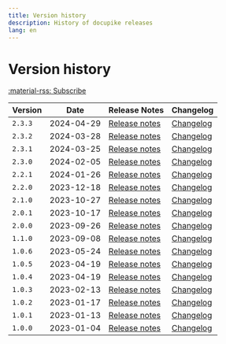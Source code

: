 ```yaml
---
title: Version history
description: History of docupike releases
lang: en
---
```


# Version history

[:material-rss: Subscribe](../releases.atom)

| Version | Date       | Release Notes                            | Changelog                                |
| ------- | ---------- | ---------------------------------------- | ---------------------------------------- |
| `2.3.3`           | 2024-04-29    | [Release notes](release-notes/v2.3.3.md)  | [Changelog](changelog.md#233-2024-04-29)  |
| `2.3.2`           | 2024-03-28    | [Release notes](release-notes/v2.3.2.md)  | [Changelog](changelog.md#232-2024-03-28)  |
| `2.3.1`           | 2024-03-25    | [Release notes](release-notes/v2.3.1.md)  | [Changelog](changelog.md#231-2024-03-25)  |
| `2.3.0`           | 2024-02-05    | [Release notes](release-notes/v2.3.0.md)  | [Changelog](changelog.md#230-2024-02-05)  |
| `2.2.1`           | 2024-01-26    | [Release notes](release-notes/v2.2.1.md)  | [Changelog](changelog.md#221-2024-01-26)  |
| `2.2.0`           | 2023-12-18    | [Release notes](release-notes/v2.2.0.md)  | [Changelog](changelog.md#220-2023-12-18)  |
| `2.1.0`           | 2023-10-27    | [Release notes](release-notes/v2.1.0.md)  | [Changelog](changelog.md#210-2023-10-27)  |
| `2.0.1`           | 2023-10-17    | [Release notes](release-notes/v2.0.1.md)  | [Changelog](changelog.md#201-2023-10-17)  |
| `2.0.0` | 2023-09-26 | [Release notes](release-notes/v2.0.0.md) | [Changelog](changelog.md#200-2023-09-26) |
| `1.1.0` | 2023-09-08 | [Release notes](release-notes/v1.1.0.md) | [Changelog](changelog.md#110-2023-09-08) |
| `1.0.6` | 2023-05-24 | [Release notes](release-notes/v1.0.6.md) | [Changelog](changelog.md#106-2023-05-24) |
| `1.0.5` | 2023-04-19 | [Release notes](release-notes/v1.0.5.md) | [Changelog](changelog.md#105-2023-04-26) |
| `1.0.4` | 2023-04-19 | [Release notes](release-notes/v1.0.4.md) | [Changelog](changelog.md#104-2023-04-19) |
| `1.0.3` | 2023-02-13 | [Release notes](release-notes/v1.0.3.md) | [Changelog](changelog.md#103-2023-02-13) |
| `1.0.2` | 2023-01-17 | [Release notes](release-notes/v1.0.2.md) | [Changelog](changelog.md#102-2023-01-17) |
| `1.0.1` | 2023-01-13 | [Release notes](release-notes/v1.0.1.md) | [Changelog](changelog.md#101-2023-01-13) |
| `1.0.0` | 2023-01-04 | [Release notes](release-notes/v1.0.0.md) | [Changelog](changelog.md#100-2023-01-04) |
